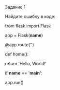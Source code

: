 Задание 1

Найдите ошибку в коде:


from flask import Flask


app = Flask(__name__)


@app.route('')

def home():

   return 'Hello, World!'



if __name__ == '__main__':

   app.run()
